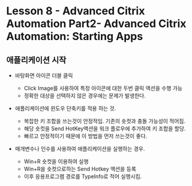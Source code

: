 # Lesson 8 - Advanced Citrix Automation Part2- Advanced Citrix Automation: Starting Apps

## 애플리케이션 시작

* 바탕화면 아이콘 더블 클릭
    + Click Image를 사용하여 특정 아이콘에 대한 두번 클릭 액션을 수행 가능
    + 정확한 대상을 선택하지 않은 경우에는 문제가 발생한다.

* 애플리케이션에 윈도우 단축키를 적용 하는 것.
    + 복잡한 키 조합을 쓰는것이 안정적임. 기존의 숏컷과 충돌 가능성이 적어짐.
    * 해당 숏컷을 Send HotKey액션을 워크 플로우에 추가하여 키 조합을 할당.
    + 빠르고 안정적이기 때문에 이 방법을 먼저 쓰는것이 좋다.
    
* 매개변수나 인수를 사용하여 애플리케이션을 실행하는 경우.
    + Win+R 숏컷을 이용하여 실행
    + Win+R을 숏컷으로하는 Send Hotkey 액션을 등록
    + 이후 응용프로그램 경로를 TypeInfo로 적어 실행시킴.
    